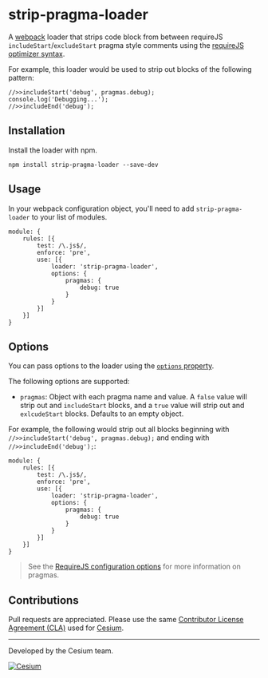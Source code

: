 # strip-pragma-loader

A [webpack](http://webpack.github.io/) loader that strips code block from between requireJS `includeStart`/`excludeStart` pragma style comments using the [requireJS optimizer syntax](https://github.com/requirejs/r.js/blob/master/build/example.build.js?utm_campaign=improving-frontend-web-performance-using-requirejs-optimiser-2013-jun&utm_medium=post&utm_source=blog#L260).

For example, this loader would be used to strip out blocks of the following pattern:

```
//>>includeStart('debug', pragmas.debug);
console.log('Debugging...');
//>>includeEnd('debug');
```

## Installation

Install the loader with npm.

```
npm install strip-pragma-loader --save-dev
```

## Usage

In your webpack configuration object, you'll need to add `strip-pragma-loader` to your list of modules.

```
module: {
	rules: [{
		test: /\.js$/,
		enforce: 'pre',
		use: [{
			loader: 'strip-pragma-loader',
			options: {
				pragmas: {
					debug: true
				}
			}
		}]
	}]
}
```

## Options 

You can pass options to the loader using the [`options` property](https://webpack.js.org/configuration/module/#rule-options-rule-query).

The following options are supported:

 * `pragmas`: Object with each pragma name and value. A `false` value will strip out and `includeStart` blocks, and a `true` value will strip out and `exlcudeStart` blocks. Defaults to an empty object.

For example, the following would strip out all blocks beginning with `//>>includeStart('debug', pragmas.debug);` and ending with `//>>includeEnd('debug');`:

```
module: {
	rules: [{
		test: /\.js$/,
		enforce: 'pre',
		use: [{
			loader: 'strip-pragma-loader',
			options: {
				pragmas: {
					debug: true
				}
			}
		}]
	}]
}
```

> See the [RequireJS configuration options](https://github.com/requirejs/r.js/blob/master/build/example.build.js?utm_campaign=improving-frontend-web-performance-using-requirejs-optimiser-2013-jun&utm_medium=post&utm_source=blog#L260) for more information on pragmas.

## Contributions

Pull requests are appreciated. Please use the same [Contributor License Agreement (CLA)](https://github.com/AnalyticalGraphicsInc/cesium/blob/master/CONTRIBUTING.md) used for [Cesium](https://cesiumjs.org/).

---

Developed by the Cesium team.

<a href="https://cesium.com/"><img alt="Cesium" src="doc/cesium.png" /></a>
